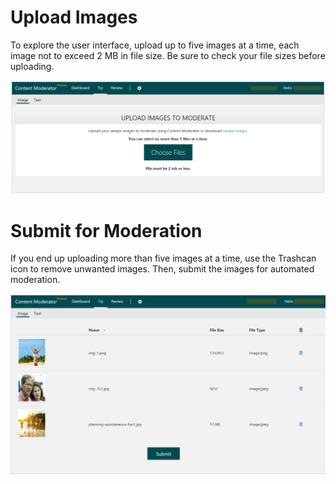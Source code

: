 <!-- 
NavPath: Content Moderator/Review Tool User Guide
LinkLabel: Upload Images
Url: content-moderator/documentation/review-tool-user-guide/upload-images
Weight: 187
-->

# Upload Images #

To explore the user interface, upload up to five images at a time, each image not to exceed 2 MB in file size. Be sure to check your file sizes before uploading.

![Upload Images](images/1-Try-Image-1.PNG)

# Submit for Moderation #
If you end up uploading more than five images at a time, use the Trashcan icon to remove unwanted images. Then, submit the images for automated moderation.

![Submit Images](images/1-Try-Image-2.PNG)



